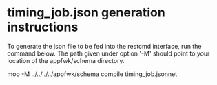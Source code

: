 # timing_job.json generation instructions
To generate the json file to be fed into the restcmd interface, run the command below. The path given under option '-M' should point to your location of the appfwk/schema directory.

moo -M ../../../../appfwk/schema compile timing_job.jsonnet
